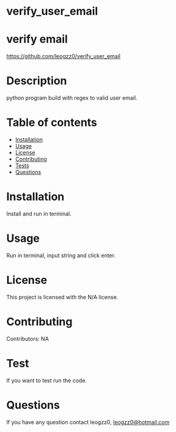 # verify_user_email
# verify email
  https://github.com/leogzz0/verify_user_email

  # Description
  python program build with regex to valid user email.
  # Table of contents
  * [Installation](#installation)
  * [Usage](#usage)
  * [License](#license)
  * [Contributing](#contributors)
  * [Tests](#tests)
  * [Questions](#questions)
  # Installation
  Install and run in terminal. 
  # Usage
  Run in terminal, input string and click enter.
  # License
  This project is licensed with the N/A license.
  # Contributing
  Contributors: NA
  # Test
  If you want to test run the code.
  # Questions
  If you have any question contact leogzz0, leogzz0@hotmail.com
